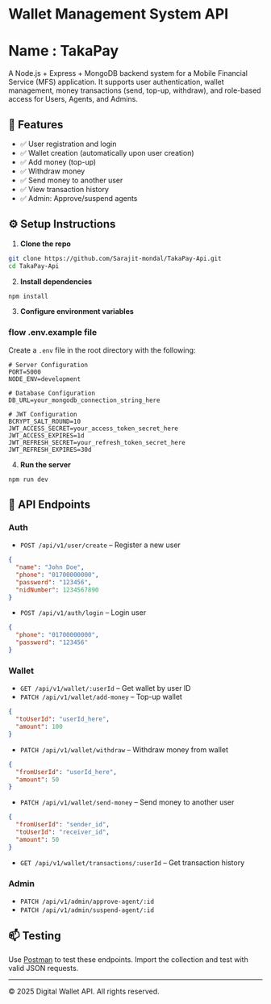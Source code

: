 # Wallet Management System API
# Name : TakaPay
A Node.js + Express + MongoDB backend system for a Mobile Financial Service (MFS) application. It supports user authentication, wallet management, money transactions (send, top-up, withdraw), and role-based access for Users, Agents, and Admins.


## 🚀 Features

- ✅ User registration and login
- ✅ Wallet creation (automatically upon user creation)
- ✅ Add money (top-up)
- ✅ Withdraw money
- ✅ Send money to another user
- ✅ View transaction history
- ✅ Admin: Approve/suspend agents

## ⚙️ Setup Instructions

1. **Clone the repo**
```bash
git clone https://github.com/Sarajit-mondal/TakaPay-Api.git
cd TakaPay-Api
```

2. **Install dependencies**
```bash
npm install
```

3. **Configure environment variables**
### flow .env.example file
Create a `.env` file in the root directory with the following:

```
# Server Configuration
PORT=5000
NODE_ENV=development

# Database Configuration
DB_URL=your_mongodb_connection_string_here

# JWT Configuration
BCRYPT_SALT_ROUND=10
JWT_ACCESS_SECRET=your_access_token_secret_here
JWT_ACCESS_EXPIRES=1d
JWT_REFRESH_SECRET=your_refresh_token_secret_here
JWT_REFRESH_EXPIRES=30d
```

4. **Run the server**
```bash
npm run dev
```

## 📮 API Endpoints

### Auth

- `POST /api/v1/user/create` – Register a new user
```json
{
  "name": "John Doe",
  "phone": "01700000000",
  "password": "123456",
  "nidNumber": 1234567890
}
```

- `POST /api/v1/auth/login` – Login user
```json
{
  "phone": "01700000000",
  "password": "123456"
}
```

### Wallet

- `GET /api/v1/wallet/:userId` – Get wallet by user ID
- `PATCH /api/v1/wallet/add-money` – Top-up wallet
```json
{
  "toUserId": "userId_here",
  "amount": 100
}
```

- `PATCH /api/v1/wallet/withdraw` – Withdraw money from wallet
```json
{
  "fromUserId": "userId_here",
  "amount": 50
}
```

- `PATCH /api/v1/wallet/send-money` – Send money to another user
```json
{
  "fromUserId": "sender_id",
  "toUserId": "receiver_id",
  "amount": 50
}
```

- `GET /api/v1/wallet/transactions/:userId` – Get transaction history

### Admin

- `PATCH /api/v1/admin/approve-agent/:id`
- `PATCH /api/v1/admin/suspend-agent/:id`

## 📫 Testing

Use [Postman](https://www.postman.com/) to test these endpoints. Import the collection and test with valid JSON requests.

---

© 2025 Digital Wallet API. All rights reserved.